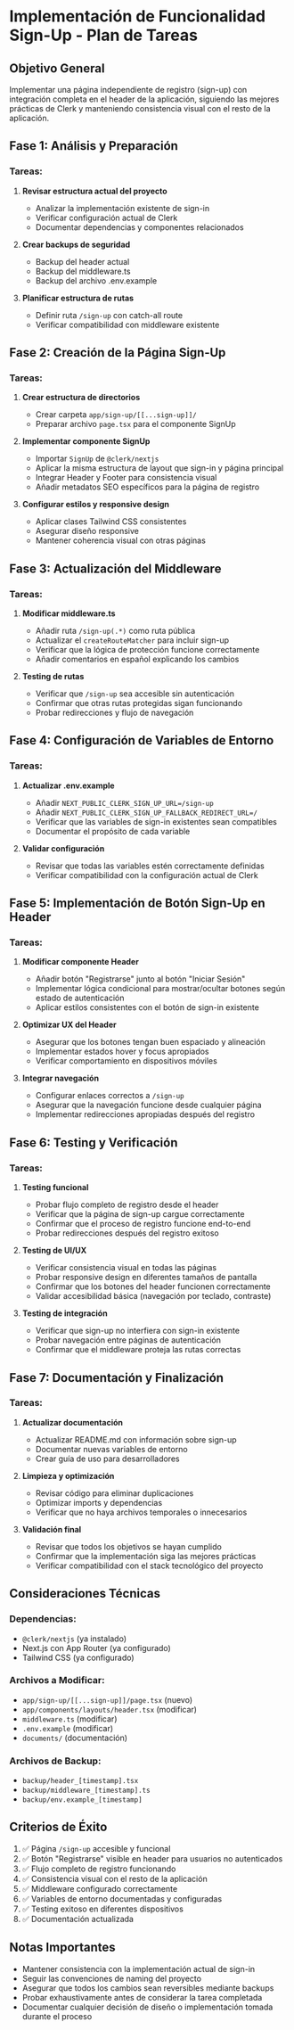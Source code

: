 # Implementación de Funcionalidad Sign-Up - Plan de Tareas

## Objetivo General
Implementar una página independiente de registro (sign-up) con integración completa en el header de la aplicación, siguiendo las mejores prácticas de Clerk y manteniendo consistencia visual con el resto de la aplicación.

## Fase 1: Análisis y Preparación

### Tareas:
1. **Revisar estructura actual del proyecto**
   - Analizar la implementación existente de sign-in
   - Verificar configuración actual de Clerk
   - Documentar dependencias y componentes relacionados

2. **Crear backups de seguridad**
   - Backup del header actual
   - Backup del middleware.ts
   - Backup del archivo .env.example

3. **Planificar estructura de rutas**
   - Definir ruta `/sign-up` con catch-all route
   - Verificar compatibilidad con middleware existente

## Fase 2: Creación de la Página Sign-Up

### Tareas:
1. **Crear estructura de directorios**
   - Crear carpeta `app/sign-up/[[...sign-up]]/`
   - Preparar archivo `page.tsx` para el componente SignUp

2. **Implementar componente SignUp**
   - Importar `SignUp` de `@clerk/nextjs`
   - Aplicar la misma estructura de layout que sign-in y página principal
   - Integrar Header y Footer para consistencia visual
   - Añadir metadatos SEO específicos para la página de registro

3. **Configurar estilos y responsive design**
   - Aplicar clases Tailwind CSS consistentes
   - Asegurar diseño responsive
   - Mantener coherencia visual con otras páginas

## Fase 3: Actualización del Middleware

### Tareas:
1. **Modificar middleware.ts**
   - Añadir ruta `/sign-up(.*)` como ruta pública
   - Actualizar el `createRouteMatcher` para incluir sign-up
   - Verificar que la lógica de protección funcione correctamente
   - Añadir comentarios en español explicando los cambios

2. **Testing de rutas**
   - Verificar que `/sign-up` sea accesible sin autenticación
   - Confirmar que otras rutas protegidas sigan funcionando
   - Probar redirecciones y flujo de navegación

## Fase 4: Configuración de Variables de Entorno

### Tareas:
1. **Actualizar .env.example**
   - Añadir `NEXT_PUBLIC_CLERK_SIGN_UP_URL=/sign-up`
   - Añadir `NEXT_PUBLIC_CLERK_SIGN_UP_FALLBACK_REDIRECT_URL=/`
   - Verificar que las variables de sign-in existentes sean compatibles
   - Documentar el propósito de cada variable

2. **Validar configuración**
   - Revisar que todas las variables estén correctamente definidas
   - Verificar compatibilidad con la configuración actual de Clerk

## Fase 5: Implementación de Botón Sign-Up en Header

### Tareas:
1. **Modificar componente Header**
   - Añadir botón "Registrarse" junto al botón "Iniciar Sesión"
   - Implementar lógica condicional para mostrar/ocultar botones según estado de autenticación
   - Aplicar estilos consistentes con el botón de sign-in existente

2. **Optimizar UX del Header**
   - Asegurar que los botones tengan buen espaciado y alineación
   - Implementar estados hover y focus apropiados
   - Verificar comportamiento en dispositivos móviles

3. **Integrar navegación**
   - Configurar enlaces correctos a `/sign-up`
   - Asegurar que la navegación funcione desde cualquier página
   - Implementar redirecciones apropiadas después del registro

## Fase 6: Testing y Verificación

### Tareas:
1. **Testing funcional**
   - Probar flujo completo de registro desde el header
   - Verificar que la página de sign-up cargue correctamente
   - Confirmar que el proceso de registro funcione end-to-end
   - Probar redirecciones después del registro exitoso

2. **Testing de UI/UX**
   - Verificar consistencia visual en todas las páginas
   - Probar responsive design en diferentes tamaños de pantalla
   - Confirmar que los botones del header funcionen correctamente
   - Validar accesibilidad básica (navegación por teclado, contraste)

3. **Testing de integración**
   - Verificar que sign-up no interfiera con sign-in existente
   - Probar navegación entre páginas de autenticación
   - Confirmar que el middleware proteja las rutas correctas

## Fase 7: Documentación y Finalización

### Tareas:
1. **Actualizar documentación**
   - Actualizar README.md con información sobre sign-up
   - Documentar nuevas variables de entorno
   - Crear guía de uso para desarrolladores

2. **Limpieza y optimización**
   - Revisar código para eliminar duplicaciones
   - Optimizar imports y dependencias
   - Verificar que no haya archivos temporales o innecesarios

3. **Validación final**
   - Revisar que todos los objetivos se hayan cumplido
   - Confirmar que la implementación siga las mejores prácticas
   - Verificar compatibilidad con el stack tecnológico del proyecto

## Consideraciones Técnicas

### Dependencias:
- `@clerk/nextjs` (ya instalado)
- Next.js con App Router (ya configurado)
- Tailwind CSS (ya configurado)

### Archivos a Modificar:
- `app/sign-up/[[...sign-up]]/page.tsx` (nuevo)
- `app/components/layouts/header.tsx` (modificar)
- `middleware.ts` (modificar)
- `.env.example` (modificar)
- `documents/` (documentación)

### Archivos de Backup:
- `backup/header_[timestamp].tsx`
- `backup/middleware_[timestamp].ts`
- `backup/env.example_[timestamp]`

## Criterios de Éxito

1. ✅ Página `/sign-up` accesible y funcional
2. ✅ Botón "Registrarse" visible en header para usuarios no autenticados
3. ✅ Flujo completo de registro funcionando
4. ✅ Consistencia visual con el resto de la aplicación
5. ✅ Middleware configurado correctamente
6. ✅ Variables de entorno documentadas y configuradas
7. ✅ Testing exitoso en diferentes dispositivos
8. ✅ Documentación actualizada

## Notas Importantes

- Mantener consistencia con la implementación actual de sign-in
- Seguir las convenciones de naming del proyecto
- Asegurar que todos los cambios sean reversibles mediante backups
- Probar exhaustivamente antes de considerar la tarea completada
- Documentar cualquier decisión de diseño o implementación tomada durante el proceso